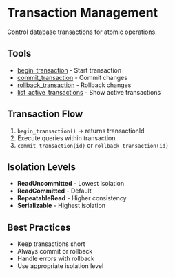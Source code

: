 # Transaction Management

Control database transactions for atomic operations.

## Tools

- [begin_transaction](begin_transaction.md) - Start transaction
- [commit_transaction](commit_transaction.md) - Commit changes
- [rollback_transaction](rollback_transaction.md) - Rollback changes
- [list_active_transactions](list_active_transactions.md) - Show active transactions

## Transaction Flow

1. `begin_transaction()` → returns transactionId
2. Execute queries within transaction
3. `commit_transaction(id)` or `rollback_transaction(id)`

## Isolation Levels

- **ReadUncommitted** - Lowest isolation
- **ReadCommitted** - Default
- **RepeatableRead** - Higher consistency
- **Serializable** - Highest isolation

## Best Practices

- Keep transactions short
- Always commit or rollback
- Handle errors with rollback
- Use appropriate isolation level
